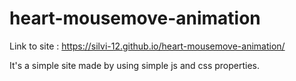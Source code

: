 # heart-mousemove-animation

Link to site : https://silvi-12.github.io/heart-mousemove-animation/

It's a simple site made by using simple js and css properties.
